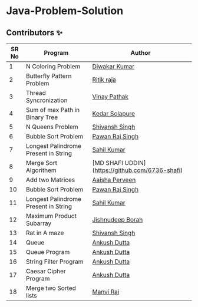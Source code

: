 # Java-Problem-Solution


## Contributors ✨

SR No   | Program | Author  
--- | --- | ---
1 | N Coloring Problem | [Diwakar Kumar](https://github.com/diwakar1593)
2 | Butterfly Pattern Problem | [Ritik raja](https://github.com/Ritikraja07)
3 | Thread Syncronization | [Vinay Pathak](https://github.com/vinaypathak07)
4 | Sum of max Path in Binary Tree | [Kedar Solapure](https://github.com/kedarrr)
5 | N Queens Problem  |   [Shivansh Singh](https://github.com/shivanshsin0203)
6 | Bubble Sort Problem | [Pawan Raj Singh](https://github.com/pawanrajsingh2088)
7 | Longest Palindrome Present in String | [Sahil Kumar](https://github.com/SahilKumarIN)
8 | Merge Sort Algorithem | [MD SHAFI UDDIN] (https://github.com/6736-shafi)
9 | Add two Matrices  |   [Aaisha Perveen](https://github.com/aaisha26)
10 | Bubble Sort Problem | [Pawan Raj Singh](https://github.com/pawanrajsingh2088)
11 | Longest Palindrome Present in String | [Sahil Kumar](https://github.com/SahilKumarIN)
12 | Maximum Product Subarray | [Jishnudeep Borah](https://github.com/Jishnu2608)
13 | Rat in A maze  |   [Shivansh Singh](https://github.com/shivanshsin0203)
14 | Queue  |   [Ankush Dutta](https://github.com/GenDelta)
15 | Queue Program |   [Ankush Dutta](https://github.com/GenDelta)
16 | String Filter Program  |   [Ankush Dutta](https://github.com/GenDelta)
17 | Caesar Cipher Program  |   [Ankush Dutta](https://github.com/GenDelta)
18 | Merge two Sorted lists  |   [Manvi Rai](https://github.com/manvi-rai)


